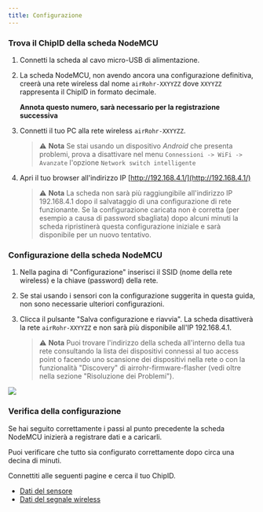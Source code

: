 ```yaml
---
title: Configurazione
---
```


### Trova il ChipID della scheda NodeMCU

1. Connetti la scheda al cavo micro-USB di alimentazione.

2. La scheda NodeMCU, non avendo ancora una configurazione definitiva,
   creerà una rete wireless dal nome `airRohr-XXYYZZ` dove `XXYYZZ`
   rappresenta il ChipID in formato decimale.

   **Annota questo numero, sarà necessario per la registrazione
   successiva**

3. Connetti il tuo PC alla rete wireless `airRohr-XXYYZZ`.

   > ⚠ **Nota** Se stai usando un dispositivo *Android* che presenta
   > problemi, prova a disattivare nel menu `Connessioni -> WiFi -> Avanzate`
   > l'opzione `Network switch intelligente`

4. Apri il tuo browser all'indirizzo IP
   [http://192.168.4.1/](http://192.168.4.1/)

   > ⚠ **Nota** La scheda non sarà più raggiungibile all'indirizzo IP
   > 192.168.4.1 dopo il salvataggio di una configurazione di rete
   > funzionante.  Se la configurazione caricata non è corretta (per
   > esempio a causa di password sbagliata) dopo alcuni minuti la
   > scheda ripristinerà questa configurazione iniziale e sarà
   > disponibile per un nuovo tentativo.

### Configurazione della scheda NodeMCU

1. Nella pagina di "Configurazione" inserisci il SSID (nome della rete
   wireless) e la chiave (password) della rete.

2. Se stai usando i sensori con la configurazione suggerita in questa
   guida, non sono necessarie ulteriori configurazioni.

3. Clicca il pulsante "Salva configurazione e riavvia". La scheda
   disattiverà la rete `airRohr-XXYYZZ` e non sarà più disponibile
   all'IP 192.168.4.1.

   > ⚠ **Nota** Puoi trovare l'indirizzo della scheda all'interno
   > della tua rete consultando la lista dei dispositivi connessi al
   > tuo access point o facendo uno scansione dei dispositivi nella
   > rete o con la funzionalità "Discovery" di
   > airrohr-firmware-flasher (vedi oltre nella sezione "Risoluzione
   > dei Problemi").

![](../docs/airrohr/airrohr_config_initial.png)

### Verifica della configurazione

Se hai seguito correttamente i passi al punto precedente la scheda
NodeMCU inizierà a registrare dati e a caricarli.

Puoi verificare che tutto sia configurato correttamente dopo circa una
decina di minuti.

Connettiti alle seguenti pagine e cerca il tuo ChipID.

 * [Dati del sensore](http://www.madavi.de/sensor/graph.php)
 * [Dati del segnale wireless](http://www.madavi.de/sensor/signal.php)
